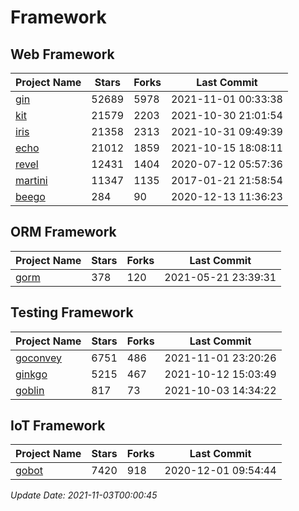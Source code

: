 # Framework

## Web Framework
| Project Name | Stars | Forks | Last Commit |
| ------------ | ----- | ----- | ----------- |
| [gin](https://github.com/gin-gonic/gin) | 52689 | 5978 | 2021-11-01 00:33:38 |
| [kit](https://github.com/go-kit/kit) | 21579 | 2203 | 2021-10-30 21:01:54 |
| [iris](https://github.com/kataras/iris) | 21358 | 2313 | 2021-10-31 09:49:39 |
| [echo](https://github.com/labstack/echo) | 21012 | 1859 | 2021-10-15 18:08:11 |
| [revel](https://github.com/revel/revel) | 12431 | 1404 | 2020-07-12 05:57:36 |
| [martini](https://github.com/go-martini/martini) | 11347 | 1135 | 2017-01-21 21:58:54 |
| [beego](https://github.com/astaxie/beego) | 284 | 90 | 2020-12-13 11:36:23 |

## ORM Framework
| Project Name | Stars | Forks | Last Commit |
| ------------ | ----- | ----- | ----------- |
| [gorm](https://github.com/jinzhu/gorm) | 378 | 120 | 2021-05-21 23:39:31 |

## Testing Framework
| Project Name | Stars | Forks | Last Commit |
| ------------ | ----- | ----- | ----------- |
| [goconvey](https://github.com/smartystreets/goconvey) | 6751 | 486 | 2021-11-01 23:20:26 |
| [ginkgo](https://github.com/onsi/ginkgo) | 5215 | 467 | 2021-10-12 15:03:49 |
| [goblin](https://github.com/franela/goblin) | 817 | 73 | 2021-10-03 14:34:22 |

## IoT Framework
| Project Name | Stars | Forks | Last Commit |
| ------------ | ----- | ----- | ----------- |
| [gobot](https://github.com/hybridgroup/gobot) | 7420 | 918 | 2020-12-01 09:54:44 |

*Update Date: 2021-11-03T00:00:45*